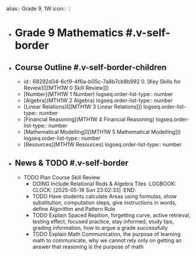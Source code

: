 alias:: Grade 9, 1W
icon:: 💡

- # Grade 9 Mathematics #.v-self-border
- ## Course Outline #.v-self-border-children
	- id:: 68292d34-6cf9-4f6a-b05c-7a8b7cb8b992
	  0. [Key Skills for Review]([[MTH1W 0 Skill Review]])
	- [Number](MTH1W 1 Number)
	  logseq.order-list-type:: number
	- [Algebra](MTH1W 2 Algebra)
	  logseq.order-list-type:: number
	- [Linear Relations]([[MTH1W 3 Linear Relations]])
	  logseq.order-list-type:: number
	- [Financial Reasoning](MTH1W 4 Financial Reasoning)
	  logseq.order-list-type:: number
	- [Mathematical Modelling]([[MTH1W 5 Mathematical Modelling]])
	  logseq.order-list-type:: number
	- [Resources](MTH1W Resources)
	  logseq.order-list-type:: number
- ## News & TODO #.v-self-border
	- TODO Plan Course Skill Review
		- DOING Include Relational Rods & Algebra Tiles
		  :LOGBOOK:
		  CLOCK: [2025-05-18 Sun 23:02:33]
		  :END:
		- TODO Have students calculate Areas using formulas, show substitution, computation steps, give instructions in words, define Algorithm and Pattern Rule
		- TODO Explain Spaced Repition, forgetting curve, active retrieval, testing effect, focused practice, stay informed, study tips, grading information, how to argue a grade successfully
		- TODO Explain Math Communication, the purpose of learning math to communicate, why we cannot rely only on getting an answer that reasoning is the purpose of math